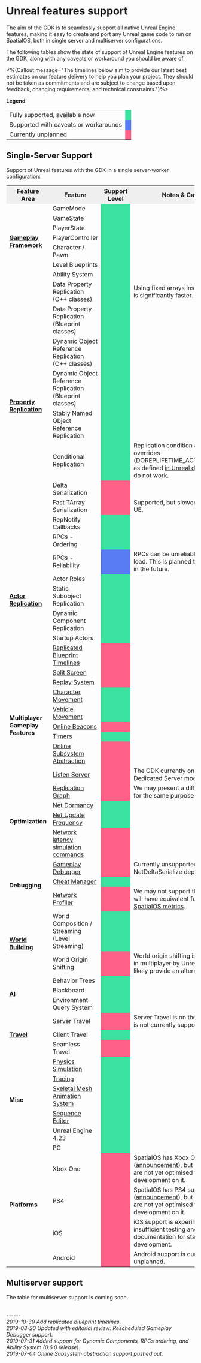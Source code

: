 # Unreal features support 

The aim of the GDK is to seamlessly support all native Unreal Engine features, making it easy to create and port any Unreal game code to run on SpatialOS, both in single server and multiserver configurations.

The following tables show the state of support of Unreal Engine features on the GDK, along with any caveats or workaround you should be aware of. 

<%(Callout  message="The timelines below aim to provide our latest best estimates on our feature delivery to help you plan your project. They should not be taken as commitments and are subject to change based upon feedback, changing requirements, and technical constraints.")%>

<style type="text/css">
    th {
        vertical-align:middle;
    }

    td {
        vertical-align:middle;
    }

    .supported {
        background-color: #3BE2A0;
    }

    .caveats {
        background-color:#597CF4;
    }

    /* .indev {
        background-color:#FFD058;
    } */

    .unplanned {
        background-color:#FF6187;
    }

    /* .na {
        background-color:#808080;
    } */
</style>

**Legend**

<table >
    <tr>
        <td>Fully supported, available now</td>
        <td class="supported"></td>
    </tr>    
    <tr>
        <td>Supported with caveats or workarounds</td>
        <td class="caveats"></td>
    </tr>    
    <!-- <tr>
        <td>Q2 - Q3 2019</td>
        <td class="indev"></td>
    </tr> -->
    <tr>
        <td>Currently unplanned</td>
        <td class="unplanned"></td>
    </tr>   
    <!-- </tr>
        <td>Not applicable, or not planned to be delivered</td>
        <td class="na"></td>
    </tr> -->
</table>

## Single-Server Support

Support of Unreal features with the GDK in a single server-worker configuration:

<table style="width:100%">
  <tr style="background-color:#f0f0f0;">
    <th>Feature Area</th>
    <th style="width:25%">Feature</th>
    <th style="width:2%;">Support Level</th>
    <th>Notes & Caveats</th>
  </tr>
  
  <!-- ------ Gameplay Framework ------ -->

  <tr>
    <td rowspan="7"><a href="https://docs.unrealengine.com/en-us/Gameplay/Framework"><b>Gameplay Framework<b></a></td>
    <td>GameMode</td>
    <td class="supported"></td>
    <td></td>
  </tr>
  <tr>
    <td>GameState</td>
    <td class="supported"></td>
    <td></td>
  </tr>
  <tr>
    <td>PlayerState</td>
    <td class="supported"></td>
    <td></td>
  </tr>
  <tr>
    <td>PlayerController</td>
   <td class="supported"></td>
    <td></td>
  </tr>
  <tr>
    <td>Character / Pawn</td>
    <td class="supported"></td>
    <td></td>
  </tr>
  <tr>
    <td>Level Blueprints</td>
    <td class="supported"></td>
    <td></td>
  </tr>
  <tr>
    <td>Ability System</td>
    <td class="supported"></td>
    <td></td>
  </tr>

  <!-- ------ Property Replication ------ -->
  
   <tr>
    <td rowspan="9"><a href="https://docs.unrealengine.com/en-us/Gameplay/Networking/Actors/Properties"><b>Property Replication<b></a></td>
    <td>Data Property Replication (C++ classes)</td>
    <td class="supported"></td>
    <td>Using fixed arrays instead of TArrays is significantly faster.</td>
  </tr>
  <tr>
    <td>Data Property Replication (Blueprint classes)</td>
    <td class="supported"></td>
    <td></td>
  </tr>
  <tr>
    <td>Dynamic Object Reference Replication (C++ classes)</td>
    <td class="supported"></td>
    <td></td>
  </tr>
  <tr>
    <td>Dynamic Object Reference Replication (Blueprint classes)</td>
   <td class="supported"></td>
    <td></td>
  </tr>
  <tr>
    <td>Stably Named Object Reference Replication</td>
    <td class="supported"></td>
    <td></td>
  </tr>
  <tr>
    <td>Conditional Replication</td>
    <td class="supported"></td>
    <td>Replication condition active overrides (DOREPLIFETIME_ACTIVE_OVERRIDE as defined  <a href="https://docs.unrealengine.com/en-us/Gameplay/Networking/Actors/Properties/Conditions">in Unreal documentation</a>) do not work.</td>
  </tr>
  <tr>
    <td>Delta Serialization</td>
    <td class="unplanned"></td>
    <td></td>
  </tr>
    <tr>
    <td>Fast TArray Serialization</td>
    <td class="unplanned"></td>
    <td>Supported, but slower than native UE.</td>
  </tr>
  <tr>
    <td>RepNotify Callbacks</td>
    <td class="supported"></td>
    <td></td>
  </tr>

<!-- ------ Actor Replication ------ -->
  
   <tr>
    <td rowspan="7"><b><a href="https://docs.unrealengine.com/en-us/Gameplay/Networking/Actors"><b>Actor Replication<b></a></td>
    <td>RPCs - Ordering</td>
    <td class="supported"></td>
    <td></td>
  </tr>
  <tr>
    <td>RPCs - Reliability</td>
    <td class="caveats"></td>
    <td>RPCs can be unreliable under heavy load. This is planned to be resolved in the future.</td>
  </tr>
  <tr>
    <td>Actor Roles</td>
   <td class="supported"></td>
    <td></td>
  </tr>
  <tr>
    <td>Static Subobject Replication</td>
    <td class="supported"></td>
    <td></td>
  </tr>
  <tr>
    <td>Dynamic Component Replication</td>
    <td class="supported"></td>
    <td></td>
  </tr>
  <tr>
    <td>Startup Actors</td>
    <td class="supported"></td>
    <td></td>
  </tr>
  <tr>
    <td><a href="https://dq8iqaixvew1d.cloudfront.net/en-US/Gameplay/Networking/Actors/Components/index.html#timelines">Replicated Blueprint Timelines</a></td>
    <td class="unplanned"></td>
    <td></td>
  </tr>


<!-- ------ Multiplayer Gameplay Features ------ -->

 <tr>
    <td rowspan="8"><b>Multiplayer Gameplay Features<b></td>
    <td><a href="https://docs.unrealengine.com/en-us/Engine/Rendering/ParticleSystems/Optimization/SplitScreen">Split Screen</a></td>
    <td class="unplanned"></td>
    <td></td>
  </tr>
  <tr>
    <td><a href="https://docs.unrealengine.com/en-us/Engine/Replay">Replay System</a></td>
    <td class="unplanned"></td>
    <td></td>
  </tr>
  <tr>
    <td><a href="https://docs.unrealengine.com/en-US/Gameplay/Networking/CharacterMovementComponent">Character Movement</a></td>
    <td class="supported"></td>
    <td></td>
  </tr>
  <tr>
    <td><a href="https://docs.unrealengine.com/en-us/Engine/Physics/Vehicles">Vehicle Movement</a></td>
   <td class="supported"></td>
    <td></td>
  </tr>
  <tr>
    <td><a href="https://docs.unrealengine.com/en-us/Gameplay/Networking/OnlineBeacons">Online Beacons</a></td>
    <td class="unplanned"></td>
    <td></td>
  </tr>
  <tr>
    <td><a href="https://docs.unrealengine.com/en-us/Programming/UnrealArchitecture/Timers">Timers</a></td>
    <td class="supported"></td>
    <td></td>
  </tr>
  <tr>
    <td><a href="https://docs.unrealengine.com/en-us/Programming/Online">Online Subsystem Abstraction</a></td>
    <td class="unplanned"></td>
    <td></td>
   </tr> 
  <tr>
    <td><a href="https://docs.unrealengine.com/en-us/Gameplay/Networking/Server">Listen Server</a></td>
    <td class="unplanned"></td>
    <td>The GDK currently only supports Dedicated Server mode.</td>
  </tr>    

<!-- ------ Optimization ------ -->

 <tr>
    <td rowspan="4"><b>Optimization<b></td>
    <td><a href="https://docs.unrealengine.com/en-us/Engine/Networking/ReplicationGraph">Replication Graph</a></td>
    <td class="unplanned"></td>
    <td>We may present a different system for the same purpose instead.</td>
  </tr>
  <tr>
    <td><a href="https://docs.unrealengine.com/en-US/Gameplay/Networking/Actors/ReplicationFlow">Net Dormancy</a></td>
    <td class="supported"></td>
    <td></td>
  </tr>
  <tr>
    <td><a href="https://docs.unrealengine.com/en-US/Gameplay/Networking/Actors/ReplicationFlow">Net Update Frequency</a></td>
    <td class="supported"></td>
    <td></td>
  </tr>
  <tr>
    <td><a href="https://www.unrealengine.com/en-US/blog/finding-network-based-exploits">Network latency simulation commands</td>
    <td class="unplanned"></td>
    <td></td>
   </tr> 

<!-- ------ Debugging ------ -->

 <tr>
    <td rowspan="3"><b>Debugging<b></td>
    <td><a href="https://docs.unrealengine.com/en-us/Gameplay/Tools/GameplayDebugger">Gameplay Debugger</a></td>
    <td class="unplanned"></td>
    <td>Currently unsupported due to NetDeltaSerialize dependency.</td>
  </tr>
  <tr>
    <td><a href="https://api.unrealengine.com/INT/BlueprintAPI/CheatManager/index.html">Cheat Manager</a></td>
    <td class="supported"></td>
    <td></td>
  </tr>
  <tr>
    <td><a href="https://docs.unrealengine.com/en-us/Gameplay/Tools/NetworkProfiler">Network Profiler</td>
    <td class="unplanned"></td>
    <td>We may not support this tool fully but will have equivalent functionality in <a href="https://docs.improbable.io/reference/13.7/shared/operate/metrics"> SpatialOS metrics</a>.</td>
  </tr>

<!-- ------ World Building ------ -->

 <tr>
    <td rowspan="2"><a href="https://docs.unrealengine.com/en-us/Engine/LevelStreaming/WorldBrowser"><b>World Building<b></a></td>
    <td>World Composition / Streaming (Level Streaming)</td>
    <td class="supported"></td>
    <td></td>
  </tr>
  <tr>
    <td>World Origin Shifting</td>
    <td class="unplanned"></td>
    <td>World origin shifting is not supported in multiplayer by Unreal. We will likely provide an alternate solution.</td>
</tr>

<!-- ------ AI ------ -->

 <tr>
    <td rowspan="3"><a href="https://docs.unrealengine.com/en-us/Gameplay/AI"><b>AI<b></td>
    <td>Behavior Trees</td>
    <td class="supported"></td>
    <td></td>
  </tr>
  <tr>
    <td>Blackboard</td>
    <td class="supported"></td>
    <td></td>
</tr>
  <tr>
    <td>Environment Query System</td>
    <td class="supported"></td>
    <td></td>
</tr>

<!-- ------ Travel ------ -->

 <tr>
    <td rowspan="3"><a href="https://docs.unrealengine.com/en-us/Gameplay/Networking/Travelling"><b>Travel<b></a></td>
    <td>Server Travel</td>
    <td class="unplanned"></td>
    <td>Server Travel is on the <a href="https://github.com/spatialos/UnrealGDK/projects/1#card-22461878"> roadmap</a> but is not currently supported.</td>
  </tr>
  <tr>
    <td>Client Travel</td>
    <td class="supported"></td>
    <td></td>
</tr>
  <tr>
    <td>Seamless Travel</td>
    <td class="unplanned"></td>
    <td></td>
</tr>

<!-- ------ Misc ------ -->

 <tr>
    <td rowspan="5"><b>Misc<b></td>
    <td><a href="https://docs.unrealengine.com/en-us/Engine/Physics">Physics Simulation</a></td>
    <td class="supported"></td>
    <td></td>
  </tr>
  <tr>
    <td><a href="https://docs.unrealengine.com/en-us/Engine/Physics/Tracing">Tracing</a></td>
    <td class="supported"></td>
    <td></td>
</tr>
  <tr>
    <td><a href="https://docs.unrealengine.com/en-us/Engine/Animation">Skeletal Mesh Animation System</a></td>
    <td class="supported"></td>
    <td></td>
</tr>
  <tr>
    <td><a href="https://docs.unrealengine.com/Engine/Sequencer">Sequence Editor</td>
    <td class="supported"></td>
    <td></td>
</tr>
  <tr>
    <td>Unreal Engine 4.23</td>
    <td class="supported"></td>
    <td></td>
</tr>

<!-- ------ Platforms ------ -->

 <tr>
    <td rowspan="5"><b>Platforms<b></td>
    <td>PC</td>
    <td class="supported"></td>
    <td></td>
  </tr>
  <tr>
    <td>Xbox One</td>
    <td class="unplanned"></td>
    <td>SpatialOS has Xbox One support (<a href="https://improbable.io/blog/spatialos-now-supports-xbox-one-and-playstation-4-development">announcement</a>), but GDK workflows are not yet optimised for development on it.</td>
  </tr>
  <tr>
    <td>PS4</td>
    <td class="unplanned"></td>
    <td>SpatialOS has PS4 support (<a href="https://improbable.io/blog/spatialos-now-supports-xbox-one-and-playstation-4-development">announcement</a>), but GDK workflows are not yet optimised for development on it.</td></tr>
  <tr>
    <td>iOS</td>
    <td class="unplanned"></td>
    <td>iOS support is experimental, with insufficient testing and documentation for stable development.</td>
  </tr>
  <tr>
    <td>Android</td>
    <td class="unplanned"></td>
    <td>Android support is currently unplanned.</td>
  </tr>

</table>

## Multiserver support

The table for multiserver support is coming soon. 



<br/>------<br/>
_2019-10-30 Add replicated blueprint timelines._</br>
_2019-08-20 Updated with editorial review: Rescheduled Gameplay Debugger support._</br>
_2019-07-31 Added support for Dynamic Components, RPCs ordering, and Ability System (0.6.0 release)._</br>
_2019-07-04 Online Subsystem abstraction support pushed out._
